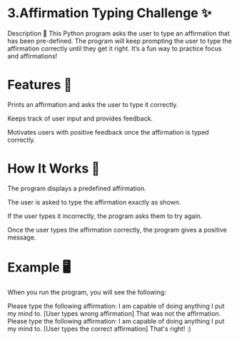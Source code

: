# 3.Affirmation Typing Challenge ✨
Description 📜
This Python program asks the user to type an affirmation that has been pre-defined. The program will keep prompting the user to type the affirmation correctly until they get it right. It’s a fun way to practice focus and affirmations!

# Features 🎯
Prints an affirmation and asks the user to type it correctly.

Keeps track of user input and provides feedback.

Motivates users with positive feedback once the affirmation is typed correctly.

# How It Works 🔄
The program displays a predefined affirmation.

The user is asked to type the affirmation exactly as shown.

If the user types it incorrectly, the program asks them to try again.

Once the user types the affirmation correctly, the program gives a positive message.

# Example 🖥️
When you run the program, you will see the following:


Please type the following affirmation: I am capable of doing anything I put my mind to.
[User types wrong affirmation]
That was not the affirmation.
Please type the following affirmation: I am capable of doing anything I put my mind to.
[User types the correct affirmation]
That's right! :)